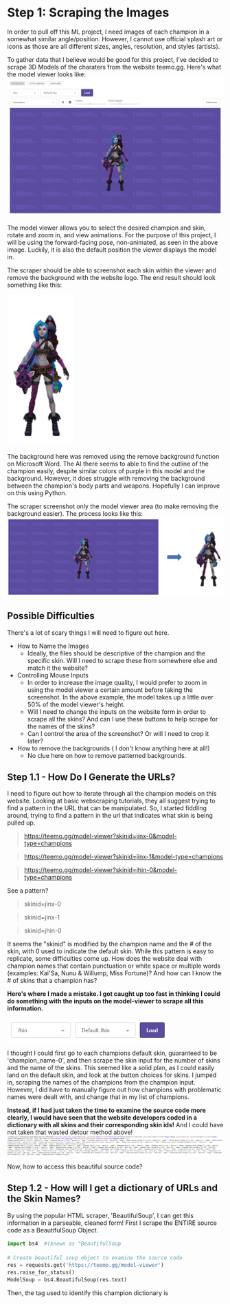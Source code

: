 # Step 1: Scraping the Images
In order to pull off this ML project, I need images of each champion in a somewhat similar angle/position. However, I cannot use official splash art or icons as those are all different sizes, angles, resolution, and styles (artists). 

To gather data that I believe would be good for this project, I've decided to scrape 3D Models of the charaters from the website  teemo.gg. Here's what the model viewer looks like: 
 ![Image of Model Viewer](https://github.com/juliewang2020/cca_lol/blob/master/images/model_viewer.png)

The model viewer allows you to select the desired champion and skin, rotate and zoom in, and view animations. For the purpose of this project, I will be using the forward-facing pose, non-animated, as seen in the above image. Luckily, it is also the default position the viewer displays the model in.

The scraper should be able to screenshot each skin within the viewer and remove the background with the website logo. The end result should look something like this: 


![Image of Model-No Background](https://github.com/juliewang2020/cca_lol/blob/master/images/model_no_background.png)

The background here was removed using the remove background function on Microsoft Word. The AI there seems to able to find the outline of the champion easily, despite similar colors of purple in this model and the background. However, it does struggle with removing the background between the champion's body parts and weapons. Hopefully I can improve on this using Python.

The scraper screenshot only the model viewer area (to make removing the background easier). The process looks like this:
![Example](https://github.com/juliewang2020/cca_lol/blob/master/images/example_progress.PNG)

## Possible Difficulties
There's a lot of scary things I will need to figure out here.
* How to Name the Images
  * Ideally, the files should be descriptive of the champion and the specific skin. Will I need to scrape these from somewhere else and match it the website?
* Controlling Mouse Inputs
  * In order to increase the image quality, I would prefer to zoom in using the model viewer a certain amount before taking the screenshot. In the above example, the model takes up a little over 50% of the model viewer's height.
  * Will I need to change the inputs on the website form in order to scrape all the skins? And can I use these buttons to help scrape for the names of the skins?
  * Can I control the area of the screenshot? Or will I need to crop it later?
* How to remove the backgrounds ( I don't know anything here at all!) 
  * No clue here on how to remove patterned backgrounds. 

## Step 1.1 - How Do I Generate the URLs?
I need to figure out how to iterate through all the champion models on this website. Looking at basic webscraping tutorials, they all suggest trying to find a pattern in the URL that can be manipulated. So, I started fiddling around, trying to find a pattern in the url that indicates what skin is being pulled up. 

> https://teemo.gg/model-viewer?skinid=jinx-0&model-type=champions

> https://teemo.gg/model-viewer?skinid=jinx-1&model-type=champions

> https://teemo.gg/model-viewer?skinid=jhin-0&model-type=champions

See a pattern?

> skinid=jinx-0

> skinid=jinx-1

> skinid=jhin-0

It seems the "skinid" is modified by the champion name and the # of the skin, with 0 used to indicate the default skin.
While this pattern is easy to replicate, some difficulties come up. How does the website deal with champion names that contain punctuation or white space or multiple words (examples: Kai'Sa, Nunu & Willump, Miss Fortune)? And how can I know the # of skins that a champion has? 

**Here's where I made a mistake. I got caught up too fast in thinking I could do something with the inputs on the model-viewer to scrape all this information.** 

![Model Viewer Inputs](https://github.com/juliewang2020/cca_lol/blob/master/images/inputs.PNG)

I thought I could first go to each champions default skin, guaranteed to be 'champion_name-0', and then scrape the skin input for the number of skins and the name of the skins. This seemed like a solid plan, as I could easily land on the default skin, and look at the button choices for skins. I jumped in, scraping the names of the champions from the champion input. However, I did have to manually figure out how champions with problematic names were dealt with, and change that in my list of champions. 

**Instead, if I had just taken the time to examine the source code more clearly, I would have seen that the website developers coded in a dictionary with all skins and their corresponding skin ids!** And I could have not taken that wasted detour method above!
![Source Code](https://github.com/juliewang2020/cca_lol/blob/master/images/source_code.PNG)

Now, how to access this beautiful source code?

## Step 1.2 - How will I get a dictionary of URLs and the Skin Names?

By using the popular HTML scraper, 'BeautifulSoup', I can get this information in a parseable, cleaned form! First I scrape the ENTIRE source code as a BeautifulSoup Object. 

```python
import bs4  #(known as "BeautifulSoup

# Create beautiful soup object to examine the source code
res = requests.get('https://teemo.gg/model-viewer')
res.raise_for_status()
ModelSoup = bs4.BeautifulSoup(res.text)
```
Then, the tag used to identify this champion dictionary is <script>. I created a list of objects of all the script tags. From iterating through, using getText() to textify the objects, I see that the script object we want is the one at index 9. In addition, when I examined the text, I saw that the dictionary of skins for EACH champ could be split using ';'. 

```python
# Get List of Skins/Chromas and the corresponding URL
skins_html = ModelSoup.findAll('script')
skins_champs = skins_html[9].getText() # contains the dictionary of champions and skins
skins_champs = skins_champs.split(';')
skins_champs.pop(0) # remove the first index which does not contain champ/skin info
```
This is what the list looks like currently. It is a list of "dictionaries", with each index being one champ.
![List Example](https://github.com/juliewang2020/cca_lol/blob/master/images/champ_skindicts.JPG)
 
So for each index, I will be able to pull out a champion and its skins. Within that index, is a dictionary, with entries seperated in key, value pairs of URL/skinID, skin name. Because this is text and not an actual dictionary recognizeable by python, I will need to parse and create my own dictionary of URL/skinID and skin names. There were 2 ways I thought about doing this:
  1. Split the text by comma. The even numbers will contain the URLs/skinIDs and the odd numbers will contain the skin names. Then use a regex matcher to search for a start and end match, and grab the string in between using the package mentioned here: https://stackoverflow.com/questions/3368969/find-string-between-two-substrings
   Example Splits:
   > index 0 = {'id': 'aatrox-0', 
  
   > index 1 = 'name': "Default Aatrox"} 
   
   Example Regex Matcher:
   > url_result = re.search("**'id': '(.*)',**", str)
  
   > name_result = re.search("**'name': \"(.*)\"}**", str)
  
  2. Split the text by '},{'. Which is how the dictionary splits its key value pairs. 
   Example Splits:
   > index 0 = {'id': 'aatrox-0', 'name': "Default Aatrox"} 
  
   > index 1 = {'id': 'aatrox-1', 'name': "Justicar Aatrox "}
   
   Example Regex Matcher:
   > url_result = re.search("**'id': '(.*)',**", str)
  
   > name_result = re.search("**'name': \"(.*)\"**", str)

I originally went the 1st way, because I didn't think of the 2nd way until I ran into a bug. My code would break at Gragas, unable to find a regex match. 
![Gragas Example](https://github.com/juliewang2020/cca_lol/blob/master/images/gragas_edge_case.JPG)

Do you see where splitting by comma would make my code break, but splitting by dictionary would work better?
> Gragas, Esq.
That's right. There was a skin with a comma IN the name, so my code would split that name up. So I could not split the string by comma, and instead resorted to the second method to avoid edge cases like this. 


### Challenges
*  issues with punctuation in names. Originally split by ",", but turns out there was a skin name with a comma



### Lessons Learned
* Examine Source Code more carefully!!!
